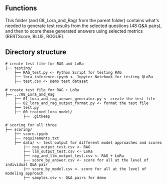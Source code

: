 ## Functions
This folder (and 08_Lora_and_Rag/ from the parent folder) contains what's needed to generate test results from the selected questions (48 Q&A pairs), and then to score these generated answers using selected metrics (BERTScore, BLUE, ROGUE).

## Directory structure 
```
# create test file for RAG and LoRa
├── testing/
    ├── RAG_test.py <- Python Script for testing RAG
    ├── lora_inference.ipynb <- Jupyter Notebook for testing QLoRa
    ├── test.csv <- Demo test dataset

# create test file for RAG + LoRa
├── ../08_Lora_and_Rag
    ├── 01_lora_and_rag_answer_generator.py <- create the test file
    ├── 02_lora_and_rag_output_format.py <- format the test file
    ├── test.py
    ├── 00_trained_lora_model/
        ├── .gitkeep

# scoring for all three
├── scoring/
    ├── score.ipynb
    ├── requirements.txt
    ├── data/ <- test output for different model approaches and scores
        ├── rag_output_test.csv <- RAG
        ├── llm_output_test.csv <- LoRa
        ├── rag_and_llm_output_test.csv <- RAG + LoRa
        ├── score_by_answer.csv <- score for all at the level of individual Q&A pair
        ├── score_by_model.csv <- score for all at the level of modeling approach
        ├── samples.csv <- Q&A pairs for demo
        
```

